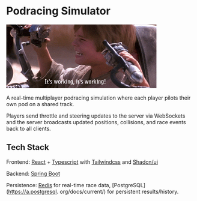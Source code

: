 # Podracing Simulator

![ready to race](docs/podracing-gif.gif)

A real-time multiplayer podracing simulation where each player pilots their own pod on a shared 
track. 

Players send throttle and steering updates to the server via WebSockets and the server 
broadcasts updated positions, collisions, and race events back to all clients.

## Tech Stack

Frontend: [React](https://react.dev/) + [Typescript](https://www.typescriptlang.org/) with 
[Tailwindcss](https://tailwindcss.com/) and [Shadcn/ui](https://ui.shadcn.com/)

Backend: [Spring Boot](https://docs.spring.io/spring-boot/index.html)

Persistence: [Redis](https://redis.io/docs/latest/) for real-time race data, [PostgreSQL](https://a.postgresql.
org/docs/current/) for persistent results/history.
